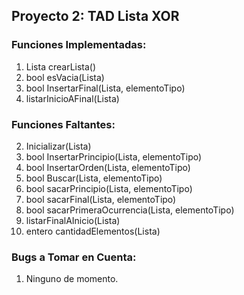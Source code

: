 ## Proyecto 2: TAD Lista XOR

### Funciones Implementadas:

1. Lista crearLista()
3. bool esVacia(Lista)
5. bool InsertarFinal(Lista, elementoTipo)
11. listarInicioAFinal(Lista)

### Funciones Faltantes:

2. Inicializar(Lista)
4. bool InsertarPrincipio(Lista, elementoTipo)
6. bool InsertarOrden(Lista, elementoTipo)
7. bool Buscar(Lista, elementoTipo)
8. bool sacarPrincipio(Lista, elementoTipo)
9. bool sacarFinal(Lista, elementoTipo)
10. bool sacarPrimeraOcurrencia(Lista, elementoTipo)
12. listarFinalAInicio(Lista)
13. entero cantidadElementos(Lista)

### Bugs a Tomar en Cuenta:

1. Ninguno de momento.